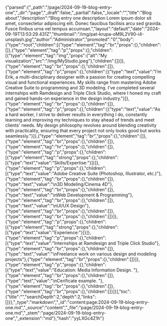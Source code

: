 {"parsed":{"_path":"/page/2024-09-19-blog-entry-one","_dir":"page","_draft":false,"_partial":false,"_locale":"","title":"Blog about","description":"Blog entry one description Lorem ipsum dolor sit amet, consectetur adipiscing elit. Donec faucibus facilisis arcu sed gravida. Fusce finibus urna vel tempus accumsan.","layout":"default","date":"2024-09-19T13:53:29.431Z","thumbnail":"/img/pat-krupa-oM9L2V90-i4-unsplash.jpg","author":"Administrator","promoted":"0","body":{"type":"root","children":[{"type":"element","tag":"br","props":{},"children":[]},{"type":"element","tag":"p","props":{},"children":[{"type":"element","tag":"img","props":{"alt":"My visualization","src":"/img/MyStudio.jpeg"},"children":[]}]},{"type":"element","tag":"br","props":{},"children":[]},{"type":"element","tag":"p","props":{},"children":[{"type":"text","value":"I’m Erik, a multi-disciplinary designer with a passion for creating compelling visual and functional experiences. My skills range from mastering Adobe Creative Suite to programming and 3D modeling. I’ve completed several internships with Ramdesign and Triple Click Studio, where I honed my craft and gained hands-on experience in the design industry."}]},{"type":"element","tag":"br","props":{},"children":[]},{"type":"element","tag":"p","props":{},"children":[{"type":"text","value":"As a hard worker, I strive to deliver results in everything I do, constantly learning and improving my techniques to stay ahead of trends and meet clients' needs. My design philosophy revolves around blending creativity with practicality, ensuring that every project not only looks good but works seamlessly."}]},{"type":"element","tag":"br","props":{},"children":[]},{"type":"element","tag":"br","props":{},"children":[]},{"type":"element","tag":"hr","props":{},"children":[]},{"type":"element","tag":"p","props":{},"children":[{"type":"element","tag":"strong","props":{},"children":[{"type":"text","value":"Skills/Expertise:"}]}]},{"type":"element","tag":"p","props":{},"children":[{"type":"text","value":"Adobe Creative Suite (Photoshop, Illustrator, etc.)"},{"type":"element","tag":"br","props":{},"children":[]},{"type":"text","value":"\n3D Modeling/Cinema 4D"},{"type":"element","tag":"br","props":{},"children":[]},{"type":"text","value":"\nWeb Development & Programming"},{"type":"element","tag":"br","props":{},"children":[]},{"type":"text","value":"\nUI/UX Design"},{"type":"element","tag":"br","props":{},"children":[]},{"type":"element","tag":"br","props":{},"children":[]}]},{"type":"element","tag":"p","props":{},"children":[{"type":"element","tag":"strong","props":{},"children":[{"type":"text","value":"Experience:"}]}]},{"type":"element","tag":"p","props":{},"children":[{"type":"text","value":"Internships at Ramdesign and Triple Click Studio"},{"type":"element","tag":"br","props":{},"children":[]},{"type":"text","value":"\nFreelance work on various design and modeling projects"},{"type":"element","tag":"br","props":{},"children":[]}]},{"type":"element","tag":"p","props":{},"children":[{"type":"text","value":"Education: Media Information Design. "},{"type":"element","tag":"br","props":{},"children":[]},{"type":"text","value":"\nCerificate example. "},{"type":"element","tag":"br","props":{},"children":[]},{"type":"element","tag":"br","props":{},"children":[]}]}],"toc":{"title":"","searchDepth":2,"depth":2,"links":[]}},"_type":"markdown","_id":"content:page:2024-09-19-blog-entry-one.md","_source":"content","_file":"page/2024-09-19-blog-entry-one.md","_stem":"page/2024-09-19-blog-entry-one","_extension":"md"},"hash":"yyLXGc4Z1h"}